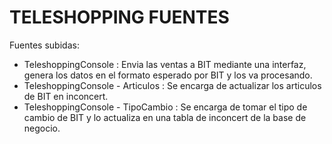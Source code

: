# TELESHOPPING FUENTES

Fuentes subidas:

- TeleshoppingConsole : Envia las ventas a BIT mediante una interfaz, genera los datos en el formato esperado por BIT y los va procesando.
- TeleshoppingConsole - Articulos : Se encarga de actualizar los articulos de BIT en inconcert.
- TeleshoppingConsole - TipoCambio : Se encarga de tomar el tipo de cambio de BIT y lo actualiza en una tabla de inconcert de la base de negocio.